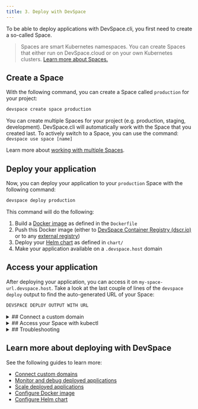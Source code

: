 ```yaml
---
title: 3. Deploy with DevSpace
---
```


To be able to deploy applications with DevSpace.cli, you first need to create a so-called Space.
> Spaces are smart Kubernetes namespaces. You can create Spaces that either run on DevSpace.cloud or on your own Kubernetes clusters. [Learn more about Spaces.](../spaces/what-are-spaces)

## Create a Space
With the following command, you can create a Space called `production` for your project:
```bash
devspace create space production
```
You can create multiple Spaces for your project (e.g. production, staging, development). DevSpace.cli will automatically work with the Space that you created last. To actively switch to a Space, you can use the command: `devspace use space [name]`

Learn more about [working with multiple Spaces](../spaces/switch-spaces).

## Deploy your application
Now, you can deploy your application to your `production` Space with the following command:
```bash
devspace deploy production
```
This command will do the following:
1. Build a [Docker image](../deployment/images) as defined in the `Dockerfile`
2. Push this Docker image (either to [DevSpace Container Registry (dscr.io)](../images/internal-registry) or to any [external registry](../images/external-registry))
3. Deploy your [Helm chart](../charts/what-are-helm-charts) as defined in `chart/`
4. Make your application available on a `.devspace.host` domain

## Access your application
After deploying your application, you can access it on `my-space-url.devspace.host`. Take a look at the last couple of lines of the `devspace deploy` output to find the auto-generated URL of your Space:
```bash
DEVSPACE DEPLOY OUTPUT WITH URL
```

<details>
<summary>
## Connect a custom domain
</summary>


</details>

<details>
<summary>
## Access your Space with kubectl
</summary>
Spaces can be used very much like any regular Kubernetes namespace. Therefore, you can run any `kubectl` command within your Space. This lets you manually access, debug or modify Kubernetes resources.

<details>
<summary>
### Install kubectl
</summary>


</details>

### Useful kubectl commands
Here is a list of common kubectl commands:

#### View all pods in your Space
```bash
kubectl get pods
```

</details>


<details>
<summary>
## Troubleshooting
</summary>

If you get an HTTP error when accessing your Space, the following guides can help you solve the most common issues:

### 404 Not Found

### 502 Bad Gateway

### 503 Service Unavailable

### 504 Gateway Timeout

### 500 Internal Server Error

</details>


## Learn more about deploying with DevSpace


See the following guides to learn more:
- [Connect custom domains](../deployment/domains)
- [Monitor and debug deployed applications](../deployment/debugging)
- [Scale deployed applications](../deployment/scaling)
- [Configure Docker image](../deployment/images)
- [Configure Helm chart](../deployment/charts)
